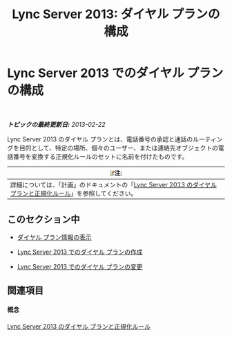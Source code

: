 ﻿---
title: 'Lync Server 2013: ダイヤル プランの構成'
TOCTitle: ダイヤル プランの構成
ms:assetid: d4a4d803-f1a8-4ed9-907e-5f532a0f6c6b
ms:mtpsurl: https://technet.microsoft.com/ja-jp/library/Gg398922(v=OCS.15)
ms:contentKeyID: 48273686
ms.date: 05/19/2016
mtps_version: v=OCS.15
ms.translationtype: HT
---

# Lync Server 2013 でのダイヤル プランの構成

 

_**トピックの最終更新日:** 2013-02-22_

Lync Server 2013 のダイヤル プランとは、電話番号の承認と通話のルーティングを目的として、特定の場所、個々のユーザー、または連絡先オブジェクトの電話番号を変換する正規化ルールのセットに名前を付けたものです。

<table>
<thead>
<tr class="header">
<th><img src="images/Gg412781.note(OCS.15).gif" title="note" alt="note" />注:</th>
</tr>
</thead>
<tbody>
<tr class="odd">
<td>詳細については、「計画」のドキュメントの「<a href="lync-server-2013-dial-plans-and-normalization-rules.md">Lync Server 2013 のダイヤル プランと正規化ルール</a>」を参照してください。</td>
</tr>
</tbody>
</table>


## このセクション中

  - [ダイヤル プラン情報の表示](lync-server-2013-view-dial-plan-information.md)

  - [Lync Server 2013 でのダイヤル プランの作成](lync-server-2013-create-a-dial-plan.md)

  - [Lync Server 2013 でのダイヤル プランの変更](lync-server-2013-modify-a-dial-plan.md)

## 関連項目

#### 概念

[Lync Server 2013 のダイヤル プランと正規化ルール](lync-server-2013-dial-plans-and-normalization-rules.md)

